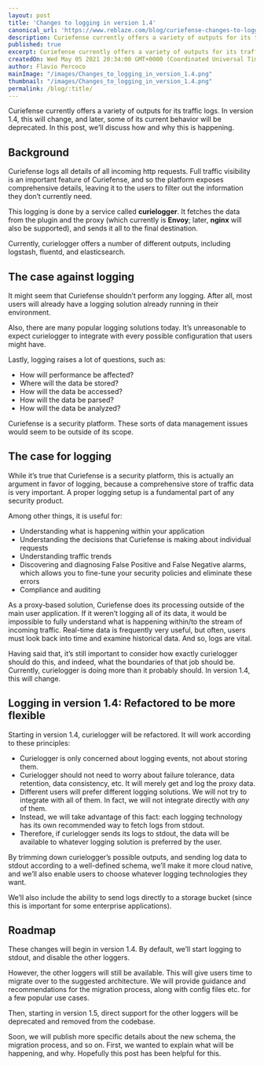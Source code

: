 ```yaml
---
layout: post
title: 'Changes to logging in version 1.4'
canonical_url: 'https://www.reblaze.com/blog/curiefense-changes-to-logging-in-version-1-4/'
description: Curiefense currently offers a variety of outputs for its traffic logs. In version 1.4, this will change, and later, some of its current behavior will be deprecated. In this post, we’ll discuss how and why this is happening.
published: true
excerpt: Curiefense currently offers a variety of outputs for its traffic logs. In version 1.4, this will change, and later, some of its current behavior will be deprecated. In this post, we’ll discuss how and why this is happening.
createdOn: Wed May 05 2021 20:34:00 GMT+0000 (Coordinated Universal Time)
author: Flavio Percoco
mainImage: "/images/Changes_to_logging_in_version_1.4.png"
thumbnail: "/images/Changes_to_logging_in_version_1.4.png"
permalink: /blog/:title/
---
```

Curiefense currently offers a variety of outputs for its traffic logs. In version 1.4, this will change, and later, some of its current behavior will be deprecated. In this post, we’ll discuss how and why this is happening.

## Background
Curiefense logs all details of all incoming http requests. Full traffic visibility is an important feature of Curiefense, and so the platform exposes comprehensive details, leaving it to the users to filter out the information they don’t currently need.

This logging is done by a service called **curielogger**. It fetches the data from the plugin and the proxy (which currently is **Envoy**; later, **nginx** will also be supported), and sends it all to the final destination. 

Currently, curielogger offers a number of different outputs, including logstash, fluentd, and elasticsearch. 

## The case against logging
It might seem that Curiefense shouldn’t perform any logging. After all, most users will already have a logging solution already running in their environment.

Also, there are many popular logging solutions today. It’s unreasonable to expect curielogger to integrate with every possible configuration that users might have.

Lastly, logging raises a lot of questions, such as:

* How will performance be affected?
* Where will the data be stored?
* How will the data be accessed?
* How will the data be parsed?
* How will the data be analyzed?

Curiefense is a security platform. These sorts of data management issues would seem to be outside of its scope.

## The case for logging
While it’s true that Curiefense is a security platform, this is actually an argument in favor of logging, because a comprehensive store of traffic data is very important. A proper logging setup is a fundamental part of any security product.

Among other things, it is useful for:

* Understanding what is happening within your application
* Understanding the decisions that Curiefense is making about individual requests
* Understanding traffic trends 
* Discovering and diagnosing False Positive and False Negative alarms, which allows you to fine-tune your security policies and eliminate these errors
* Compliance and auditing

As a proxy-based solution, Curiefense does its processing outside of the main user application. If it weren’t logging all of its data, it would be impossible to fully understand what is happening within/to the stream of incoming traffic. Real-time data is frequently very useful, but often, users must look back into time and examine historical data. And so, logs are vital.

Having said that, it’s still important to consider how exactly curielogger should do this, and indeed, what the boundaries of that job should be. Currently, curielogger is doing more than it probably should. In version 1.4, this will change.

## Logging in version 1.4: Refactored to be more flexible
Starting in version 1.4, curielogger will be refactored. It will work according to these principles:

* Curielogger is only concerned about logging events, not about storing them.
* Curielogger should not need to worry about failure tolerance, data retention, data consistency, etc. It will merely get and log the proxy data.
* Different users will prefer different logging solutions. We will not try to integrate with all of them. In fact, we will not integrate directly with *any* of them.
* Instead, we will take advantage of this fact: each logging technology has its own recommended way to fetch logs from stdout. 
* Therefore, if curielogger sends its logs to stdout, the data will be available to whatever logging solution is preferred by the user.

By trimming down curielogger’s possible outputs, and sending log data to stdout according to a well-defined schema, we’ll make it more cloud native, and we’ll also enable users to choose whatever logging technologies they want.

We’ll also include the ability to send logs directly to a storage bucket (since this is important for some enterprise applications).

## Roadmap
These changes will begin in version 1.4. By default, we’ll start logging to stdout, and disable the other loggers. 

However, the other loggers will still be available. This will give users time to migrate over to the suggested architecture. We will provide guidance and recommendations for the migration process, along with config files etc. for a few popular use cases.

Then, starting in version 1.5, direct support for the other loggers will be deprecated and removed from the codebase. 

Soon, we will publish more specific details about the new schema, the migration process, and so on. First, we wanted to explain what will be happening, and why. Hopefully this post has been helpful for this.
